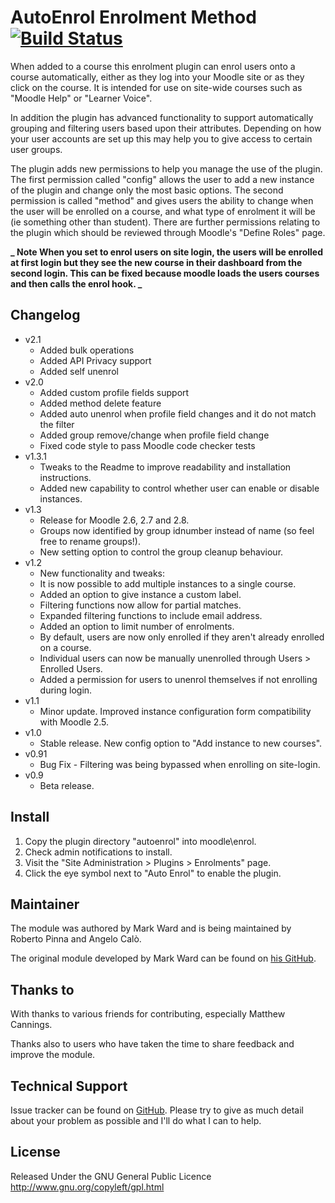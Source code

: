 # AutoEnrol Enrolment Method [![Build Status](https://travis-ci.org/bobopinna/moodle-enrol_autoenrol.svg?branch=master)](https://travis-ci.org/bobopinna/moodle-enrol_autoenrol)

When added to a course this enrolment plugin can enrol users onto a course automatically,
either as they log into your Moodle site or as they click on the course. It is intended 
for use on site-wide courses such as "Moodle Help" or "Learner Voice". 

In addition the plugin has advanced functionality to support automatically grouping and
filtering users based upon their attributes. Depending on how your user accounts are set
up this may help you to give access to certain user groups.

The plugin adds new permissions to help you manage the use of the plugin. The
first permission called "config" allows the user to add a new instance of the plugin
and change only the most basic options. The second permission is called "method" and gives
users the ability to change when the user will be enrolled on a course, and what type of 
enrolment it will be (ie something other than student). There are further permissions 
relating to the plugin which should be reviewed through Moodle's "Define Roles" page.

**_
Note 
When you set to enrol users on site login, the users will be enrolled at first login but they see the new course in their dashboard from the second login. 
This can be fixed because moodle loads the users courses and then calls the enrol hook.
_**

## Changelog
* v2.1
  * Added bulk operations
  * Added API Privacy support
  * Added self unenrol
* v2.0
  * Added custom profile fields support
  * Added method delete feature
  * Added auto unenrol when profile field changes and it do not match the filter
  * Added group remove/change when profile field change
  * Fixed code style to pass Moodle code checker tests
* v1.3.1
  * Tweaks to the Readme to improve readability and installation instructions.
  * Added new capability to control whether user can enable or disable instances.
* v1.3
  * Release for Moodle 2.6, 2.7 and 2.8.
  * Groups now identified by group idnumber instead of name (so feel free to rename groups!).
  * New setting option to control the group cleanup behaviour.
* v1.2
  * New functionality and tweaks:
  * It is now possible to add multiple instances to a single course.
  * Added an option to give instance a custom label.
  * Filtering functions now allow for partial matches.
  * Expanded filtering functions to include email address.
  * Added an option to limit number of enrolments. 
  * By default, users are now only enrolled if they aren't already enrolled on a course.
  * Individual users can now be manually unenrolled through Users > Enrolled Users.
  * Added a permission for users to unenrol themselves if not enrolling during login.
* v1.1
  * Minor update. Improved instance configuration form compatibility with Moodle 2.5.
* v1.0
  * Stable release. New config option to "Add instance to new courses".
* v0.91
  * Bug Fix - Filtering was being bypassed when enrolling on site-login.
* v0.9
  * Beta release.

## Install

1. Copy the plugin directory "autoenrol" into moodle\enrol\. 
2. Check admin notifications to install.
3. Visit the "Site Administration > Plugins > Enrolments" page.
4. Click the eye symbol next to "Auto Enrol" to enable the plugin. 

## Maintainer

The module was authored by Mark Ward and is being maintained by Roberto Pinna and Angelo Calò.

The original module developed by Mark Ward can be found on [his GitHub](https://github.com/markward/enrol_autoenrol). 

## Thanks to

With thanks to various friends for contributing, especially Matthew Cannings. 

Thanks also to users who have taken the time to share feedback and improve the module.

## Technical Support

Issue tracker can be found on [GitHub](https://github.com/bobopinna/moodle-enrol_autoenrol/issues). Please
try to give as much detail about your problem as possible and I'll do what I can to help.

## License

Released Under the GNU General Public Licence http://www.gnu.org/copyleft/gpl.html
